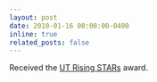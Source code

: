 ```yaml
---
layout: post
date: 2010-01-16 00:00:00-0400
inline: true
related_posts: false
---
```


Received the <a href="https://www.utsystem.edu/offices/academic-affairs/research/stars-program">UT Rising STARs</a> award.
